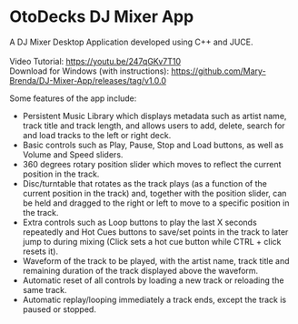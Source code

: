 # OtoDecks DJ Mixer App
A DJ Mixer Desktop Application developed using C++ and JUCE.
<br><br>
Video Tutorial: https://youtu.be/247qGKv7T10 
<br>
Download for Windows (with instructions): https://github.com/Mary-Brenda/DJ-Mixer-App/releases/tag/v1.0.0 
<br>

Some features of the app include:
- Persistent Music Library which displays metadata such as artist name, track title and track length, and allows users to add, delete, search for and load tracks to the left or right deck.
- Basic controls such as Play, Pause, Stop and Load buttons, as well as Volume and Speed sliders.
- 360 degrees rotary position slider which moves to reflect the current position in the track.
- Disc/turntable that rotates as the track plays (as a function of the current position in the track) and, together with the position slider, can be held and dragged to the right or left to move to a specific position in the track.
- Extra controls such as Loop buttons to play the last X seconds repeatedly and Hot Cues buttons to save/set points in the track to later jump to during mixing (Click sets a hot cue button while CTRL + click resets it).
- Waveform of the track to be played, with the artist name, track title and remaining duration of the track displayed above the waveform.
- Automatic reset of all controls by loading a new track or reloading the same track.
- Automatic replay/looping immediately a track ends, except the track is paused or stopped.
